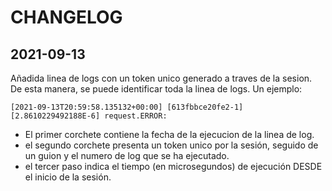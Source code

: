 # CHANGELOG
## 2021-09-13
Añadida linea de logs con un token unico generado a traves de la sesion. De esta manera, se puede identificar toda la
linea de logs. Un ejemplo:

```
[2021-09-13T20:59:58.135132+00:00] [613fbbce20fe2-1] [2.8610229492188E-6] request.ERROR:
```
- El primer corchete contiene la fecha de la ejecucion de la linea de log. 
- el segundo corchete presenta un token unico por la sesión, seguido de un guion y el numero de log que se ha ejecutado.
- el tercer paso indica el tiempo (en microsegundos) de ejecución DESDE el inicio de la sesión.

